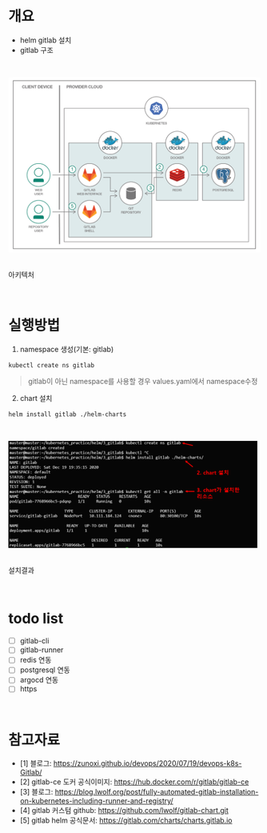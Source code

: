 # 개요
* helm gitlab 설치
* gitlab 구조

<br>

![](imgs/gitlab_구조.png)

<br> 아키텍처

<br>

# 실행방법
1. namespace 생성(기본: gitlab)
```
kubectl create ns gitlab
```
> gitlab이 아닌 namespace를 사용할 경우 values.yaml에서 namespace수정
2. chart 설치
```
helm install gitlab ./helm-charts
```

<br>

![](imgs/설치결과.png)

<br> 설치결과

<br>

# todo list
* [ ] gitlab-cli
* [ ] gitlab-runner
* [ ] redis 연동
* [ ] postgresql 연동
* [ ] argocd 연동
* [ ] https

<br>

# 참고자료
* [1] 블로그: https://zunoxi.github.io/devops/2020/07/19/devops-k8s-Gitlab/
* [2] gitlab-ce 도커 공식이미지: https://hub.docker.com/r/gitlab/gitlab-ce
* [3] 블로그: https://blog.lwolf.org/post/fully-automated-gitlab-installation-on-kubernetes-including-runner-and-registry/
* [4] gitlab 커스텀 github: https://github.com/lwolf/gitlab-chart.git
* [5] gitlab helm 공식문서: https://gitlab.com/charts/charts.gitlab.io